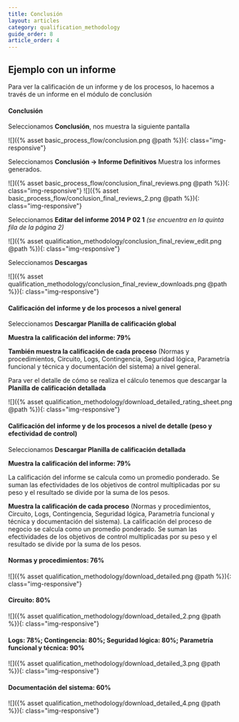 ```yaml
---
title: Conclusión
layout: articles
category: qualification_methodology
guide_order: 8
article_order: 4
---
```


## Ejemplo con un informe

Para ver la calificación de un informe y de los procesos, lo hacemos a través de un informe en el módulo de conclusión

#### Conclusión

Seleccionamos **Conclusión**, nos muestra la siguiente pantalla


![]({% asset basic_process_flow/conclusion.png @path %}){: class="img-responsive"}	


	
Seleccionamos **Conclusión -> Informe Definitivos**
Muestra los informes generados.

![]({% asset basic_process_flow/conclusion_final_reviews.png @path %}){: class="img-responsive"}
![]({% asset basic_process_flow/conclusion_final_reviews_2.png @path %}){: class="img-responsive"}


Seleccionamos **Editar del informe 2014 P 02 1** *(se encuentra en la quinta fila de la página 2)*

![]({% asset qualification_methodology/conclusion_final_review_edit.png @path %}){: class="img-responsive"}


Seleccionamos **Descargas**

![]({% asset qualification_methodology/conclusion_final_review_downloads.png @path %}){: class="img-responsive"}

#### Calificación del informe y de los procesos a nivel general


Seleccionamos **Descargar Planilla de calificación global**

**Muestra la calificación del informe: 79%**

**También muestra la calificación de cada proceso** (Normas y procedimientos, Circuito, Logs, Contingencia, Seguridad lógica, Parametría funcional y técnica y documentación del sistema) a nivel general. 

Para ver el detalle de cómo se realiza el cálculo tenemos que descargar la **Planilla de calificación detallada**

![]({% asset qualification_methodology/download_detailed_rating_sheet.png @path %}){: class="img-responsive"}	


#### Calificación del informe y de los procesos a nivel de detalle (peso y efectividad de control)


Seleccionamos **Descargar Planilla de calificación detallada**


**Muestra la calificación del informe: 79%**


La calificación del informe se calcula como un promedio ponderado. Se suman las efectividades de los objetivos de control multiplicadas por su peso y el resultado se divide por la suma de los pesos. 


**Muestra la calificación de cada proceso** (Normas y procedimientos, Circuito, Logs, Contingencia, Seguridad lógica, Parametría funcional y técnica y documentación del sistema). La calificación del proceso de negocio se calcula como un promedio ponderado. Se suman las efectividades de los objetivos de control multiplicadas por su peso y el resultado se divide por la suma de los pesos.

#### Normas y procedimientos: 76%

![]({% asset qualification_methodology/download_detailed.png @path %}){: class="img-responsive"}	

#### Circuito: 80%

![]({% asset qualification_methodology/download_detailed_2.png @path %}){: class="img-responsive"}	

#### Logs: 78%; Contingencia: 80%; Seguridad lógica: 80%; Parametría funcional y técnica: 90%

![]({% asset qualification_methodology/download_detailed_3.png @path %}){: class="img-responsive"}	

#### Documentación del sistema: 60%

![]({% asset qualification_methodology/download_detailed_4.png @path %}){: class="img-responsive"}